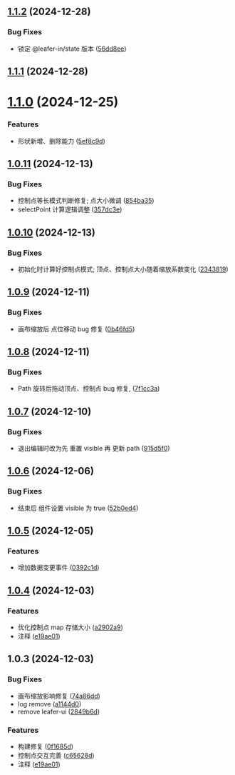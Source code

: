 

## [1.1.2](https://github.com/xjq7/leafer-x-path-editor/compare/1.1.1...1.1.2) (2024-12-28)


### Bug Fixes

* 锁定 @leafer-in/state 版本 ([56dd8ee](https://github.com/xjq7/leafer-x-path-editor/commit/56dd8eefb0302b84ad972721723f7f2630c92d4a))

## [1.1.1](https://github.com/xjq7/leafer-x-path-editor/compare/1.1.0...1.1.1) (2024-12-28)

# [1.1.0](https://github.com/xjq7/leafer-x-path-editor/compare/1.0.11...1.1.0) (2024-12-25)


### Features

* 形状新增、删除能力 ([5ef8c9d](https://github.com/xjq7/leafer-x-path-editor/commit/5ef8c9d101697a774bca5d13e68074ae741f279b))

## [1.0.11](https://github.com/xjq7/leafer-x-path-editor/compare/1.0.10...1.0.11) (2024-12-13)


### Bug Fixes

* 控制点等长模式判断修复; 点大小微调 ([854ba35](https://github.com/xjq7/leafer-x-path-editor/commit/854ba35766c6b2987a7a88111c5995b3f726e356))
* selectPoint 计算逻辑调整 ([357dc3e](https://github.com/xjq7/leafer-x-path-editor/commit/357dc3e69878240590622c26ec56fd1c84fbdc0a))

## [1.0.10](https://github.com/xjq7/leafer-x-path-editor/compare/1.0.9...1.0.10) (2024-12-13)


### Bug Fixes

* 初始化时计算好控制点模式; 顶点、控制点大小随着缩放系数变化 ([2343819](https://github.com/xjq7/leafer-x-path-editor/commit/23438194afbbc9f0a573432b2fbf82ade1e3fbfc))

## [1.0.9](https://github.com/xjq7/leafer-x-path-editor/compare/1.0.8...1.0.9) (2024-12-11)


### Bug Fixes

* 画布缩放后 点位移动 bug 修复 ([0b46fd5](https://github.com/xjq7/leafer-x-path-editor/commit/0b46fd54c92ffe4f64e15457c900d1d548e8b5a1))

## [1.0.8](https://github.com/xjq7/leafer-x-path-editor/compare/1.0.7...1.0.8) (2024-12-11)


### Bug Fixes

* Path 旋转后拖动顶点、控制点 bug 修复, ([7f1cc3a](https://github.com/xjq7/leafer-x-path-editor/commit/7f1cc3addbdaabdb60c0e8c2c783e652f5294cad))

## [1.0.7](https://github.com/xjq7/leafer-x-path-editor/compare/1.0.6...1.0.7) (2024-12-10)


### Bug Fixes

* 退出编辑时改为先 重置 visible 再 更新 path ([915d5f0](https://github.com/xjq7/leafer-x-path-editor/commit/915d5f02fe7c4e5c7763479e51f18adf54cde84d))

## [1.0.6](https://github.com/xjq7/leafer-x-path-editor/compare/1.0.5...1.0.6) (2024-12-06)


### Bug Fixes

* 结束后 组件设置 visible 为 true ([52b0ed4](https://github.com/xjq7/leafer-x-path-editor/commit/52b0ed474e4e0af00b7a60edc71ce9f33d068a90))

## [1.0.5](https://github.com/xjq7/leafer-x-path-editor/compare/1.0.4...1.0.5) (2024-12-05)


### Features

* 增加数据变更事件 ([0392c1d](https://github.com/xjq7/leafer-x-path-editor/commit/0392c1df7c94c056e84b15344ca18cad0aa9bcba))

## [1.0.4](https://github.com/xjq7/leafer-x-path-editor/compare/1.0.3...1.0.4) (2024-12-03)


### Features

* 优化控制点 map 存储大小 ([a2902a9](https://github.com/xjq7/leafer-x-path-editor/commit/a2902a9e8984d2f3dcd265cc37b7ee09e4af2ede))
* 注释 ([e19ae01](https://github.com/xjq7/leafer-x-path-editor/commit/e19ae01c44db3da35343ceb119739f8051e4c032))

## 1.0.3 (2024-12-03)


### Bug Fixes

* 画布缩放影响修复 ([74a86dd](https://github.com/xjq7/leafer-x-path-editor/commit/74a86dd4967328417c5d90e431be9f52303888e3))
* log remove ([a1144d0](https://github.com/xjq7/leafer-x-path-editor/commit/a1144d05008e3d8d7502b861c8ca844da191d8c0))
* remove leafer-ui ([2849b6d](https://github.com/xjq7/leafer-x-path-editor/commit/2849b6dee4f771fe7830449143f19f76881f67fb))


### Features

* 构建修复 ([0f1685d](https://github.com/xjq7/leafer-x-path-editor/commit/0f1685dae24ac46effb1868923156111ae9b3e63))
* 控制点交互完善 ([c65628d](https://github.com/xjq7/leafer-x-path-editor/commit/c65628df2be8264cb0265765be69d6b97a1461c2))
* 注释 ([e19ae01](https://github.com/xjq7/leafer-x-path-editor/commit/e19ae01c44db3da35343ceb119739f8051e4c032))
